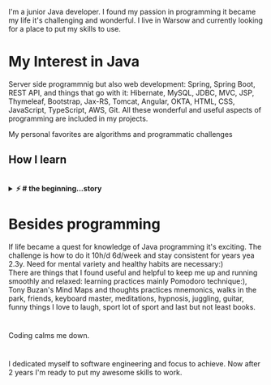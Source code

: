 I'm a junior Java developer. I found my passion in programming it became my life it's challenging and wonderful. I live in Warsow and currently looking for a place to put my skills to use.



# My Interest in Java

Server side programmnig but also web development: Spring, Spring Boot, REST API, and things that go with it: Hibernate, MySQL, JDBC, MVC, JSP, Thymeleaf, Bootstrap, Jax-RS, Tomcat, Angular, OKTA, HTML, CSS, JavaScript, TypeScript, AWS, Git. All these wonderful and useful aspects of programming are included in my projects.

My personal favorites are algorithms and programmatic challenges


<h2 align="left" id="macropower-tech">How I learn</h2>

<br>
<details>	
  <summary><b>⚡ # the beginning...story</b></summary> 
  <br />
The beginning
  <br>
I was a sales guy for years and wanted to get into a software company, so I learn a little about programming. After a while, I found out that this stuff is  engaging, solving the exercises is so strangly rewarding propoptionaly to difficulty. The library was mine learning ground, where I found friends who learn diferent things one was studying JavaScript. Discussions about a data structures and mental process of learing was thrilling. I got sucked into learning curiosity, was winning I wanted more and more.
  <br>
  
  [MobX](https://github.com/mobxjs/mobx)
The first steps I took was with Coursera courses: learning how to learn, [computer science fundamentals & Java basics, ] (https://coursera.org/share/58d86a3f9fdfe25e90012072d2cb758b ) [more advanced Java] (https://user-images.githubusercontent.com/57790974/131525387-5df6ca4d-8db5-44ea-91b6-2d042a48689d.jpg), and finally [Algorithms] (https://user-images.githubusercontent.com/57790974/131529228-db168e4a-a67a-4ae8-a625-62750bbac3e9.jpg) but here stuff were hard only 10% success rate on Coursera After this I went to khan Acadamy to grind up math that dusted since mine engineering classes:) 252 video and 100 h of test done and I went thro the fire of Algorith class. Coursera set me up for a 1 year gave me greate programming skills and some general computer science knowlege to understand what to do next. Yes I had to figure the rest on my own. First was [Database Design] (https://www.youtube.com/watch?v=ztHopE5Wnpc&list=RDCMUC8butISFwT-Wl7EV0hUK0BQ&index=2) Cayleb Curry is a great guy, [MySQL FreeCodeCamp Course] (https://www.youtube.com/watch?v=HXV3zeQKqGY&t=16s) I realize that there is everything I gonna need, next is going to be the greatest stuff so far THE SPRING FRAMEWORK!!! lol the web development. From Chad Derby Love2Code [Spring & Hibernate] (https://www.udemy.com/certificate/UC-793e2670-66b7-4fbf-beae-75fd2fb6cb07/), [Full Stack Angular Spring Boot] (https://www.udemy.com/certificate/UC-73d4c3de-3f9e-4518-8ada-7850412a79dd/), [JSP Servlets JDBC] (https://www.udemy.com/certificate/UC-bb22db36-8fd5-4105-8d89-0100a4878dac/), [Deploy Java Spring to AWS] (https://www.udemy.com/certificate/UC-6d7b8480-fa39-41f4-8976-f86c0399edd5/) 
 
</details>


# Besides programming

If life became a quest for knowledge of Java programming it's exciting. The challenge is how to do it 10h/d 6d/week and stay consistent for years yea 2.3y. Need for mental variety and healthy habits are necessary:)  
 There are things that I found useful and helpful to keep me up and running smoothly and relaxed: learning practices mainly Pomodoro technique:), Tony Buzan's Mind Maps and thoughts practices mnemonics, walks in the park, friends, keyboard master, meditations, hypnosis, juggling, guitar, funny things I love to laugh, sport lot of sport and last but not least books.
 
#
Coding calms me down.
 
#

I dedicated myself to software engineering and focus to achieve. Now after 2 years I'm ready to put my awesome skills to work. 



<!---
KacperGierycz/KacperGierycz is a ✨ special ✨ repository because its `README.md` (this file) appears on your GitHub profile.
You can click the Preview link to take a look at your changes.
--->

